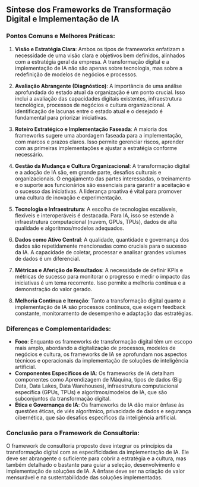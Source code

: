 ## Síntese dos Frameworks de Transformação Digital e Implementação de IA

### Pontos Comuns e Melhores Práticas:

1.  **Visão e Estratégia Clara**: Ambos os tipos de frameworks enfatizam a necessidade de uma visão clara e objetivos bem definidos, alinhados com a estratégia geral da empresa. A transformação digital e a implementação de IA não são apenas sobre tecnologia, mas sobre a redefinição de modelos de negócios e processos.

2.  **Avaliação Abrangente (Diagnóstico)**: A importância de uma análise aprofundada do estado atual da organização é um ponto crucial. Isso inclui a avaliação das capacidades digitais existentes, infraestrutura tecnológica, processos de negócios e cultura organizacional. A identificação de lacunas entre o estado atual e o desejado é fundamental para priorizar iniciativas.

3.  **Roteiro Estratégico e Implementação Faseada**: A maioria dos frameworks sugere uma abordagem faseada para a implementação, com marcos e prazos claros. Isso permite gerenciar riscos, aprender com as primeiras implementações e ajustar a estratégia conforme necessário.

4.  **Gestão da Mudança e Cultura Organizacional**: A transformação digital e a adoção de IA são, em grande parte, desafios culturais e organizacionais. O engajamento das partes interessadas, o treinamento e o suporte aos funcionários são essenciais para garantir a aceitação e o sucesso das iniciativas. A liderança proativa é vital para promover uma cultura de inovação e experimentação.

5.  **Tecnologia e Infraestrutura**: A escolha de tecnologias escaláveis, flexíveis e interoperáveis é destacada. Para IA, isso se estende à infraestrutura computacional (nuvem, GPUs, TPUs), dados de alta qualidade e algoritmos/modelos adequados.

6.  **Dados como Ativo Central**: A qualidade, quantidade e governança dos dados são repetidamente mencionadas como cruciais para o sucesso da IA. A capacidade de coletar, processar e analisar grandes volumes de dados é um diferencial.

7.  **Métricas e Aferição de Resultados**: A necessidade de definir KPIs e métricas de sucesso para monitorar o progresso e medir o impacto das iniciativas é um tema recorrente. Isso permite a melhoria contínua e a demonstração do valor gerado.

8.  **Melhoria Contínua e Iteração**: Tanto a transformação digital quanto a implementação de IA são processos contínuos, que exigem feedback constante, monitoramento de desempenho e adaptação das estratégias.

### Diferenças e Complementaridades:

*   **Foco**: Enquanto os frameworks de transformação digital têm um escopo mais amplo, abordando a digitalização de processos, modelos de negócios e cultura, os frameworks de IA se aprofundam nos aspectos técnicos e operacionais da implementação de soluções de inteligência artificial.
*   **Componentes Específicos de IA**: Os frameworks de IA detalham componentes como Aprendizagem de Máquina, tipos de dados (Big Data, Data Lakes, Data Warehouses), infraestrutura computacional específica (GPUs, TPUs) e algoritmos/modelos de IA, que são subconjuntos da transformação digital.
*   **Ética e Governança de IA**: Os frameworks de IA dão maior ênfase às questões éticas, de viés algorítmico, privacidade de dados e segurança cibernética, que são desafios específicos da inteligência artificial.

### Conclusão para o Framework de Consultoria:

O framework de consultoria proposto deve integrar os princípios da transformação digital com as especificidades da implementação de IA. Ele deve ser abrangente o suficiente para cobrir a estratégia e a cultura, mas também detalhado o bastante para guiar a seleção, desenvolvimento e implementação de soluções de IA. A ênfase deve ser na criação de valor mensurável e na sustentabilidade das soluções implementadas.


